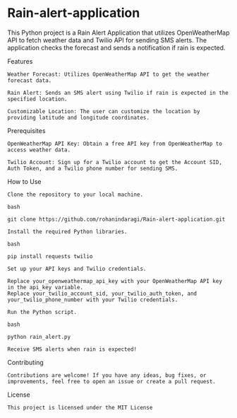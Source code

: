 # Rain-alert-application
This Python project is a Rain Alert Application that utilizes OpenWeatherMap API to fetch weather data and Twilio API for sending SMS alerts. The application checks the forecast and sends a notification if rain is expected.

Features

    Weather Forecast: Utilizes OpenWeatherMap API to get the weather forecast data.

    Rain Alert: Sends an SMS alert using Twilio if rain is expected in the specified location.

    Customizable Location: The user can customize the location by providing latitude and longitude coordinates.

Prerequisites

    OpenWeatherMap API Key: Obtain a free API key from OpenWeatherMap to access weather data.

    Twilio Account: Sign up for a Twilio account to get the Account SID, Auth Token, and a Twilio phone number for sending SMS.

How to Use

    Clone the repository to your local machine.

    bash

    git clone https://github.com/rohanindaragi/Rain-alert-application.git

    Install the required Python libraries.

    bash

    pip install requests twilio

    Set up your API keys and Twilio credentials.

    Replace your_openweathermap_api_key with your OpenWeatherMap API key in the api_key variable.
    Replace your_twilio_account_sid, your_twilio_auth_token, and your_twilio_phone_number with your Twilio credentials.

    Run the Python script.

    bash

    python rain_alert.py

    Receive SMS alerts when rain is expected!

Contributing

    Contributions are welcome! If you have any ideas, bug fixes, or improvements, feel free to open an issue or create a pull request.
License

    This project is licensed under the MIT License
